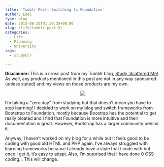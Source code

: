 ```yaml
---
title: 'Tumblr Post: Switching to Foundation'
author: Edel
type: blog
date: 2015-08-25T01:30:38+00:00
slug: /life/tumblr-post-5/
categories:
  - Life
  - Planning
  - University
tags:
  - studyblr

---
```

**Disclaimer:** This is a cross post from my Tumblr blog, [Study, Scattered Me!][1]. As well, any products mentioned in this post are not in any way sponsored (unless stated) and my views on those products are my own.

<center>
  <img src="http://ift.tt/1MPOy4a" />
</center>

I’m taking a “zero day” from studying but that doesn’t mean you have to stop learning! I decided to work on my blog and switch frameworks from Bootstrap to Foundation, mostly because Boostrap has the potential to get really bloated and I find that Foundation is more intuitive and their documentation is great. However, Bootstrap has a larger community behind it.

Anyway, I haven’t worked on my blog for a while but it feels good to be coding with good old HTML and PHP again. I’ve always struggled with learning frameworks because I already have a style that I code with but once I get it, it’s easy to adapt. Also, I’m surprised that I have done 0 CSS coding… This will change.




 [1]: http://ift.tt/1WuOkm4